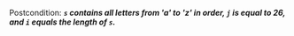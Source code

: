 Postcondition: ***`s` contains all letters from 'a' to 'z' in order, `j` is equal to 26, and `i` equals the length of `s`.***
